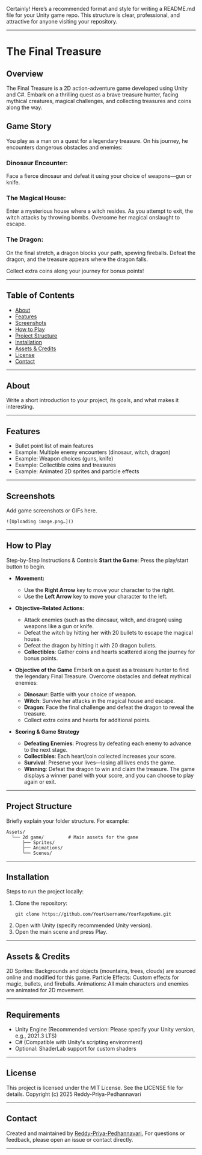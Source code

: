 Certainly! Here’s a recommended format and style for writing a README.md file for your Unity game repo. This structure is clear, professional, and attractive for anyone visiting your repository.

---

# The Final Treasure

## Overview
The Final Treasure is a 2D action-adventure game developed using Unity and C#. Embark on a thrilling quest as a brave treasure hunter, facing mythical creatures, magical challenges, and collecting treasures and coins along the way.

## Game Story
You play as a man on a quest for a legendary treasure. On his journey, he encounters dangerous obstacles and enemies:

### Dinosaur Encounter:
Face a fierce dinosaur and defeat it using your choice of weapons—gun or knife.

### The Magical House:
Enter a mysterious house where a witch resides. As you attempt to exit, the witch attacks by throwing bombs. Overcome her magical onslaught to escape.

### The Dragon:
On the final stretch, a dragon blocks your path, spewing fireballs. Defeat the dragon, and the treasure appears where the dragon falls.

Collect extra coins along your journey for bonus points!

---

## Table of Contents

- [About](#about)
- [Features](#features)
- [Screenshots](#screenshots)
- [How to Play](#how-to-play)
- [Project Structure](#project-structure)
- [Installation](#installation)
- [Assets & Credits](#assets--credits)
- [License](#license)
- [Contact](#contact)

---

## About

Write a short introduction to your project, its goals, and what makes it interesting.

---

## Features

- Bullet point list of main features
- Example: Multiple enemy encounters (dinosaur, witch, dragon)
- Example: Weapon choices (guns, knife)
- Example: Collectible coins and treasures
- Example: Animated 2D sprites and particle effects

---

## Screenshots

Add game screenshots or GIFs here.

```
![Uploading image.png…]()

```

---

## How to Play


Step-by-Step Instructions & Controls
**Start the Game**: Press the play/start button to begin.

* **Movement:**
  * Use the **Right Arrow** key to move your character to the right.
  * Use the **Left Arrow** key to move your character to the left.

* **Objective-Related Actions:**
  * Attack enemies (such as the dinosaur, witch, and dragon) using weapons like a gun or knife.
  * Defeat the witch by hitting her with 20 bullets to escape the magical house.
  * Defeat the dragon by hitting it with 20 dragon bullets.
  * **Collectibles**: Gather coins and hearts scattered along the journey for bonus points.

* **Objective of the Game**
  Embark on a quest as a treasure hunter to find the legendary Final Treasure.
  Overcome obstacles and defeat mythical enemies:
  * **Dinosaur**: Battle with your choice of weapon.
  * **Witch**: Survive her attacks in the magical house and escape.
  * **Dragon**: Face the final challenge and defeat the dragon to reveal the treasure.
  * Collect extra coins and hearts for additional points.

* **Scoring & Game Strategy**
  * **Defeating Enemies**: Progress by defeating each enemy to advance to the next stage.
  * **Collectibles**: Each heart/coin collected increases your score.
  * **Survival**: Preserve your lives—losing all lives ends the game.
  * **Winning**: Defeat the dragon to win and claim the treasure. The game displays a winner panel with your score, and you can choose to play again or exit.


---

## Project Structure

Briefly explain your folder structure. For example:

```
Assets/
  └── 2d game/         # Main assets for the game
      ├── Sprites/
      ├── Animations/
      └── Scenes/
```

---

## Installation

Steps to run the project locally:

1. Clone the repository:
   ```
   git clone https://github.com/YourUsername/YourRepoName.git
   ```
2. Open with Unity (specify recommended Unity version).
3. Open the main scene and press Play.

---

## Assets & Credits

2D Sprites: Backgrounds and objects (mountains, trees, clouds) are sourced online and modified for this game.
Particle Effects: Custom effects for magic, bullets, and fireballs.
Animations: All main characters and enemies are animated for 2D movement.

---

## Requirements
  * Unity Engine (Recommended version: Please specify your Unity version, e.g., 2021.3 LTS)
  * C# (Compatible with Unity's scripting environment)
  * Optional: ShaderLab support for custom shaders

---

## License

This project is licensed under the MIT License.
See the LICENSE file for details.
Copyright (c) 2025 Reddy-Priya-Pedhannavari

---

## Contact

Created and maintained by [Reddy-Priya-Pedhannavari.](https://github.com/Reddy-Priya-Pedhannavari)
For questions or feedback, please open an issue or contact directly.

---
